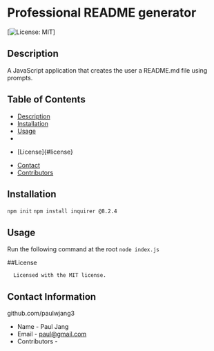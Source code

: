 
  
# Professional README generator
[![License: MIT](https://img.shields.io/badge/License-MIT-yellow.svg)]
## Description
A JavaScript application that creates the user a README.md file using prompts.

## Table of Contents
- [Description](#description)
- [Installation](#installation)
- [Usage](#usage)
- 
* [License]{#license}

- [Contact](#contact)
- [Contributors](#contributors)

## Installation
`npm init` `npm install inquirer @8.2.4`

## Usage
Run the following command at the root `node index.js`

 ##License

      Licensed with the MIT license. 


## Contact Information
github.com/paulwjang3
- Name - Paul Jang
- Email - paul@gmail.com
- Contributors -  